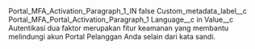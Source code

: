 <?xml version="1.0" encoding="UTF-8"?>
<CustomMetadata xmlns="http://soap.sforce.com/2006/04/metadata" xmlns:xsi="http://www.w3.org/2001/XMLSchema-instance" xmlns:xsd="http://www.w3.org/2001/XMLSchema">
    <label>Portal_MFA_Activation_Paragraph_1_IN</label>
    <protected>false</protected>
    <values>
        <field>Custom_metadata_label__c</field>
        <value xsi:type="xsd:string">Portal_MFA_Portal_Activation_Paragraph_1</value>
    </values>
    <values>
        <field>Language__c</field>
        <value xsi:type="xsd:string">in</value>
    </values>
    <values>
        <field>Value__c</field>
        <value xsi:type="xsd:string">Autentikasi dua faktor merupakan fitur keamanan yang membantu melindungi akun Portal Pelanggan Anda selain dari kata sandi.</value>
    </values>
</CustomMetadata>
